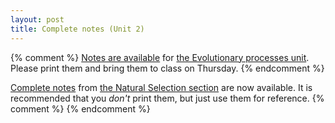 ```yaml
---
layout: post
title: Complete notes (Unit 2)
---
```



{% comment %} 
[Notes are available](/materials/processes.handouts.pdf) for [the Evolutionary processes unit](/processes.html). Please print them and bring them to class on Thursday.
{% endcomment %} 

[Complete notes](/materials/ns.handouts.pdf) from [the Natural Selection section](/ns.html) are now available. It is recommended that you _don't_ print them, but just use them for reference.
{% comment %} 
{% endcomment %} 


